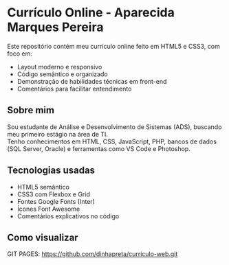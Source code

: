 # Currículo Online - Aparecida Marques Pereira

Este repositório contém meu currículo online feito em HTML5 e CSS3, com foco em:

- Layout moderno e responsivo  
- Código semântico e organizado  
- Demonstração de habilidades técnicas em front-end  
- Comentários para facilitar entendimento

## Sobre mim

Sou estudante de Análise e Desenvolvimento de Sistemas (ADS), buscando meu primeiro estágio na área de TI.  
Tenho conhecimentos em HTML, CSS, JavaScript, PHP, bancos de dados (SQL Server, Oracle) e ferramentas como VS Code e Photoshop.

## Tecnologias usadas

- HTML5 semântico  
- CSS3 com Flexbox e Grid  
- Fontes Google Fonts (Inter)  
- Ícones Font Awesome  
- Comentários explicativos no código

## Como visualizar

 GIT PAGES:
 https://github.com/dinhapreta/curriculo-web.git

